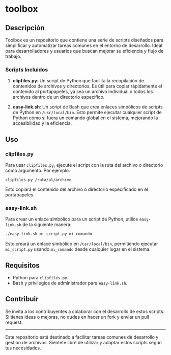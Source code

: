 # toolbox

## Descripción
Toolbox es un repositorio que contiene una serie de scripts diseñados para simplificar y automatizar tareas comunes en el entorno de desarrollo. Ideal para desarrolladores y usuarios que buscan mejorar su eficiencia y flujo de trabajo.

### Scripts Incluidos

1. **clipfiles.py**: Un script de Python que facilita la recopilación de contenidos de archivos y directorios. Es útil para copiar rápidamente el contenido al portapapeles, ya sea un archivo individual o todos los archivos dentro de un directorio específico.

2. **easy-link.sh**: Un script de Bash que crea enlaces simbólicos de scripts de Python en `/usr/local/bin`. Esto permite ejecutar cualquier script de Python como si fuera un comando global en el sistema, mejorando la accesibilidad y la eficiencia.

## Uso

### clipfiles.py
Para usar `clipfiles.py`, ejecute el script con la ruta del archivo o directorio como argumento. Por ejemplo:

```python3
clipfiles.py /ruta/al/archivo
```

Esto copiará el contenido del archivo o directorio especificado en el portapapeles.

### easy-link.sh
Para crear un enlace simbólico para un script de Python, utilice `easy-link.sh` de la siguiente manera:

```bash
./easy-link.sh mi_script.py mi_comando
```

Esto creará un enlace simbólico en `/usr/local/bin`, permitiendo ejecutar `mi_script.py` usando `mi_comando` desde cualquier lugar en el sistema.

## Requisitos
- Python para `clipfiles.py`.
- Bash y privilegios de administrador para `easy-link.sh`.

## Contribuir
Se invita a los contribuyentes a colaborar con el desarrollo de estos scripts. Si tienes ideas o mejoras, no dudes en hacer un fork y enviar un pull request.

---

Este repositorio está destinado a facilitar tareas comunes de desarrollo y gestión de archivos. Siéntete libre de utilizar y adaptar estos scripts según tus necesidades.

